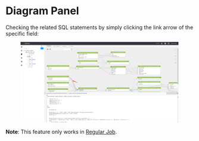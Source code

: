 # Diagram Panel

Checking the related SQL statements by simply clicking the link arrow of the specific field:

<figure><img src="../../.gitbook/assets/微信截图_20230519204458.png" alt=""><figcaption></figcaption></figure>

**Note**: This feature only works in [Regular Job](../getting-started/different-modes-in-gudu-sqlflow/job-mode.md#regular-job).
